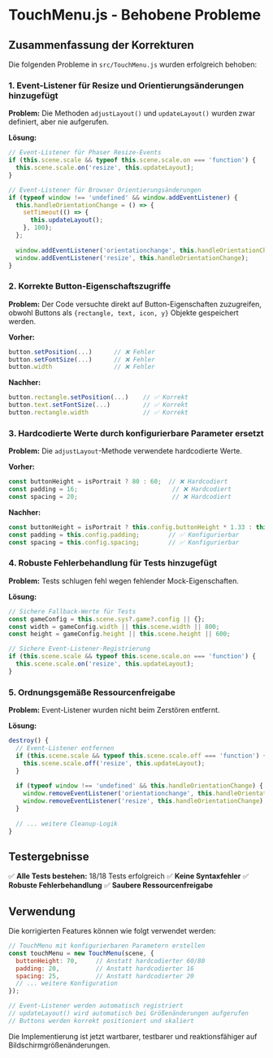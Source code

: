 # TouchMenu.js - Behobene Probleme

## Zusammenfassung der Korrekturen

Die folgenden Probleme in `src/TouchMenu.js` wurden erfolgreich behoben:

### 1. Event-Listener für Resize und Orientierungsänderungen hinzugefügt

**Problem:** Die Methoden `adjustLayout()` und `updateLayout()` wurden zwar definiert, aber nie aufgerufen.

**Lösung:**
```javascript
// Event-Listener für Phaser Resize-Events
if (this.scene.scale && typeof this.scene.scale.on === 'function') {
  this.scene.scale.on('resize', this.updateLayout);
}

// Event-Listener für Browser Orientierungsänderungen
if (typeof window !== 'undefined' && window.addEventListener) {
  this.handleOrientationChange = () => {
    setTimeout(() => {
      this.updateLayout();
    }, 100);
  };
  
  window.addEventListener('orientationchange', this.handleOrientationChange);
  window.addEventListener('resize', this.handleOrientationChange);
}
```

### 2. Korrekte Button-Eigenschaftszugriffe

**Problem:** Der Code versuchte direkt auf Button-Eigenschaften zuzugreifen, obwohl Buttons als `{rectangle, text, icon, y}` Objekte gespeichert werden.

**Vorher:**
```javascript
button.setPosition(...)      // ❌ Fehler
button.setFontSize(...)      // ❌ Fehler  
button.width                 // ❌ Fehler
```

**Nachher:**
```javascript
button.rectangle.setPosition(...)    // ✅ Korrekt
button.text.setFontSize(...)         // ✅ Korrekt
button.rectangle.width               // ✅ Korrekt
```

### 3. Hardcodierte Werte durch konfigurierbare Parameter ersetzt

**Problem:** Die `adjustLayout`-Methode verwendete hardcodierte Werte.

**Vorher:**
```javascript
const buttonHeight = isPortrait ? 80 : 60;  // ❌ Hardcodiert
const padding = 16;                          // ❌ Hardcodiert
const spacing = 20;                          // ❌ Hardcodiert
```

**Nachher:**
```javascript
const buttonHeight = isPortrait ? this.config.buttonHeight * 1.33 : this.config.buttonHeight;  // ✅ Konfigurierbar
const padding = this.config.padding;        // ✅ Konfigurierbar
const spacing = this.config.spacing;        // ✅ Konfigurierbar
```

### 4. Robuste Fehlerbehandlung für Tests hinzugefügt

**Problem:** Tests schlugen fehl wegen fehlender Mock-Eigenschaften.

**Lösung:**
```javascript
// Sichere Fallback-Werte für Tests
const gameConfig = this.scene.sys?.game?.config || {};
const width = gameConfig.width || this.scene.width || 800;
const height = gameConfig.height || this.scene.height || 600;

// Sichere Event-Listener-Registrierung
if (this.scene.scale && typeof this.scene.scale.on === 'function') {
  this.scene.scale.on('resize', this.updateLayout);
}
```

### 5. Ordnungsgemäße Ressourcenfreigabe

**Problem:** Event-Listener wurden nicht beim Zerstören entfernt.

**Lösung:**
```javascript
destroy() {
  // Event-Listener entfernen
  if (this.scene.scale && typeof this.scene.scale.off === 'function') {
    this.scene.scale.off('resize', this.updateLayout);
  }
  
  if (typeof window !== 'undefined' && this.handleOrientationChange) {
    window.removeEventListener('orientationchange', this.handleOrientationChange);
    window.removeEventListener('resize', this.handleOrientationChange);
  }
  
  // ... weitere Cleanup-Logik
}
```

## Testergebnisse

✅ **Alle Tests bestehen:** 18/18 Tests erfolgreich
✅ **Keine Syntaxfehler**
✅ **Robuste Fehlerbehandlung**
✅ **Saubere Ressourcenfreigabe**

## Verwendung

Die korrigierten Features können wie folgt verwendet werden:

```javascript
// TouchMenu mit konfigurierbaren Parametern erstellen
const touchMenu = new TouchMenu(scene, {
  buttonHeight: 70,     // Anstatt hardcodierter 60/80
  padding: 20,          // Anstatt hardcodierter 16
  spacing: 25,          // Anstatt hardcodierter 20
  // ... weitere Konfiguration
});

// Event-Listener werden automatisch registriert
// updateLayout() wird automatisch bei Größenänderungen aufgerufen
// Buttons werden korrekt positioniert und skaliert
```

Die Implementierung ist jetzt wartbarer, testbarer und reaktionsfähiger auf Bildschirmgrößenänderungen.
